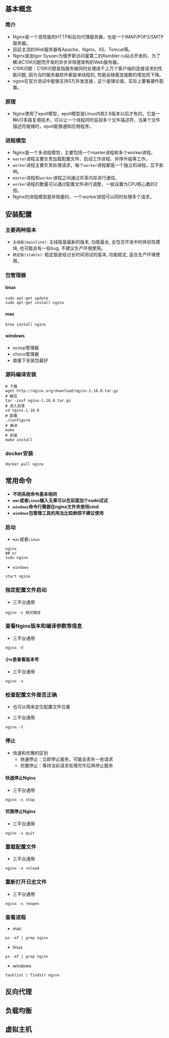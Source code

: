 ## 基本概念
### 简介
- Nginx是一个高性能的HTTP和反向代理服务器，也是一个IMAP/POP3/SMTP服务器。
- 目前主流的Web服务器有Apache、Nginx、IIS、Tomcat等。
- Nginx是由Igor Sysoev为俄罗斯访问量第二的Rambler.ru站点开发的，为了解决C10K问题而开发的异步非阻塞架构的Web服务器。
- C10K问题：C10K问题是指服务器同时处理成千上万个客户端的连接请求的性能问题, 因为当时服务器软件都是单线程的, 性能会随着连接数的增加而下降。
- nginx在官方测试中能够支持5万并发连接，这个是理论值，实际上要看硬件配置。

### 原理
- Nginx使用了epoll模型，epoll模型是Linux内核2.6版本以后才有的，它是一种I/O多路复用技术，可以让一个线程同时监视多个文件描述符，当某个文件描述符就绪时，epoll能够通知应用程序。

### 进程模型

- Nginx是一个多进程模型，主要包括一个master进程和多个worker进程。
- `master`进程主要负责加载配置文件、启动工作进程、非停升级等工作。
- `worker`进程主要负责处理请求，每个`worker`进程都是一个独立的进程，互不影响。
- `master`进程和`worker`进程之间通过共享内存进行通信。
- `worker`进程的数量可以通过配置文件进行调整，一般设置为CPU核心数的2倍。
- Nginx的进程模型是非阻塞的，一个worker进程可以同时处理多个请求。




## 安装配置

### 主要两种版本

- `主线版(mainline)`: 主线版是最新的版本, 功能最全, 会包含开发中的体验性模块, 也可能会有一些bug, 不建议生产环境使用。
- `稳定版(stable)`: 稳定版是经过长时间测试的版本, 功能稳定, 适合生产环境使用。

### 包管理器
#### linux
```shell
sudo apt-get update
sudo apt-get install nginx
```
#### mac
```shell
brew install nginx
```

#### windows
- scoop管理器
- choco管理器
- 直接下安装包最好

### 源码编译安装
```shell
# 下载
wget http://nginx.org/download/nginx-1.18.0.tar.gz
# 解压
tar -zxvf nginx-1.18.0.tar.gz
# 进入目录
cd nginx-1.18.0
# 配置
./configure
# 编译
make
# 安装
make install
```

### docker安装
```shell
docker pull nginx
```

## 常用命令

- **不同系统命令基本相同**
- **`mac`或者`Linux`输入无果可以在前面加个sudo试试**
- **`windows`命令行需要在nginx文件夹使用cmd**
- **`windows`包管理工具的用法比较麻烦不建议使用**

### 启动

- `mac`或者`Linux`
```shell
nginx
## or
sudo nginx
```

- `windows`
```shell
start nginx
```
### 指定配置文件启动

- 三平台通用
```shell
nginx -c 绝对路径
```

### 查看Nginx版本和编译参数等信息

- 三平台通用
```shell
nginx -V
```

#### 小v是查看版本号

- 三平台通用
```shell
nginx -v
```

### 检查配置文件是否正确

- 也可以用来定位配置文件位置

- 三平台通用
```shell
nginx -t
```

### 停止

- 快速和优雅的区别
  - 快速停止：立即停止服务，可能会丢失一些请求
  - 优雅停止：等待当前请求处理完毕后再停止服务

#### 快速停止Nginx

- 三平台通用
```shell
nginx -s stop
```

#### 优雅停止Nginx

- 三平台通用
```shell
nginx -s quit
```

### 重载配置文件

- 三平台通用
```shell
nginx -s reload
```

### 重新打开日志文件

- 三平台通用
```shell
nginx -s reopen
```

### 查看进程

- mac
```shell
ps -ef | grep nginx
```

- linux

```shell
ps -ef | grep nginx
```

- windows

```shell
tasklist | findstr nginx
```

## 反向代理

## 负载均衡

## 虚拟主机